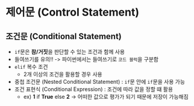 # 제어문 (Control Statement)

## 조건문 (Conditional Statement)
- `if`문은 **참/거짓**을 판단할 수 있는 조건과 함께 사용
- 들여쓰기를 유의!! -> 파이썬에서는 들여쓰기로 `코드 블럭`을 구분함
- `elif` 복수 조건
  - 2개 이상의 조건을 활용할 경우 사용
- 중첩 조건문 (Nested Conditional Statement) : `if`문 안에 `if`문을 사용 가능
- 조건 표현식 (Conditional Expression) : 조건에 따라 값을 정할 떄 활용
  - ex) **1** if **True** else **2** -> 어떠한 값으로 평가가 되기 때문에 저장이 가능해짐 